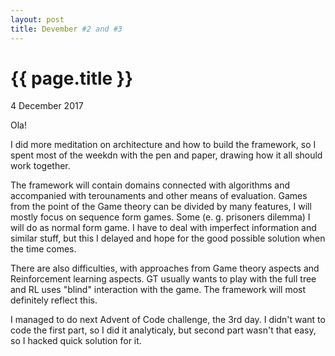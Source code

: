 ```yaml
---
layout: post
title: Devember #2 and #3
---
```


{{ page.title }}
================

<p class="meta">4 December 2017</p>

Ola! 

I did more meditation on architecture and how to build the framework, so I spent most of the weekdn with the pen and paper, drawing how it all should work together. 

The framework will contain domains connected with algorithms and accompanied with terounaments and other means of evaluation. Games from the point of the Game theory can be divided by many features, I will mostly focus on sequence form games. Some (e. g. prisoners dilemma) I will do as normal form game. I have to deal with imperfect information and similar stuff, but this I delayed and hope for the good possible solution when the time comes. 

There are also difficulties, with approaches from Game theory aspects and Reinforcement learning aspects. GT usually wants to play with the full tree and RL uses "blind" interaction with the game. The framework will most definitely reflect this. 

I managed to do next Advent of Code challenge, the 3rd day. I didn't want to code the first part, so I did it analyticaly, but second part wasn't that easy, so I hacked quick solution for it. 

